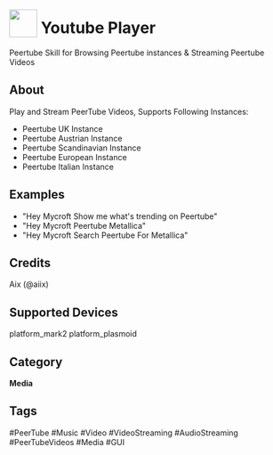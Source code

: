 # <img src='https://raw.githack.com/FortAwesome/Font-Awesome/master/svgs/solid/video.svg' card_color='#DB4040' width='50' height='50' style='vertical-align:bottom'/> Youtube Player
Peertube Skill for Browsing Peertube instances & Streaming Peertube Videos

## About
Play and Stream PeerTube Videos, Supports Following Instances:
* Peertube UK Instance
* Peertube Austrian Instance
* Peertube Scandinavian Instance
* Peertube European Instance
* Peertube Italian Instance

## Examples
* "Hey Mycroft Show me what's trending on Peertube"
* "Hey Mycroft Peertube Metallica"
* "Hey Mycroft Search Peertube For Metallica"

## Credits
Aix (@aiix)

## Supported Devices 
platform_mark2 platform_plasmoid 

## Category
**Media**

## Tags
#PeerTube
#Music
#Video
#VideoStreaming
#AudioStreaming
#PeerTubeVideos
#Media
#GUI
